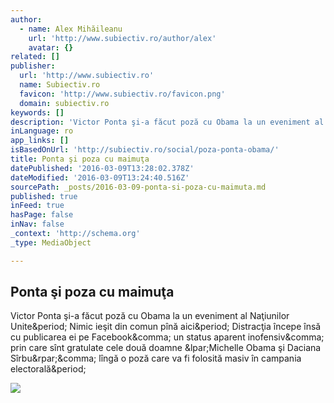 ```yaml
---
author:
  - name: Alex Mihăileanu
    url: 'http://www.subiectiv.ro/author/alex'
    avatar: {}
related: []
publisher:
  url: 'http://www.subiectiv.ro'
  name: Subiectiv.ro
  favicon: 'http://www.subiectiv.ro/favicon.png'
  domain: subiectiv.ro
keywords: []
description: 'Victor Ponta şi-a făcut poză cu Obama la un eveniment al Naţiunilor Unite. Nimic ieşit din comun pînă aici. Distracţia începe însă cu publicarea ei pe Facebook, un status aparent inofensiv, prin care sînt gratulate cele două doamne (Michelle Obama şi Daciana Sîrbu), lîngă o poză care va fi folosită masiv în campania electorală.'
inLanguage: ro
app_links: []
isBasedOnUrl: 'http://subiectiv.ro/social/poza-ponta-obama/'
title: Ponta şi poza cu maimuţa
datePublished: '2016-03-09T13:28:02.378Z'
dateModified: '2016-03-09T13:24:40.516Z'
sourcePath: _posts/2016-03-09-ponta-si-poza-cu-maimuta.md
published: true
inFeed: true
hasPage: false
inNav: false
_context: 'http://schema.org'
_type: MediaObject

---
```

<article style=""><h1>Ponta şi poza cu maimuţa</h1><p>Victor Ponta şi-a făcut poză cu Obama la un eveniment al Naţiunilor Unite&amp;period; Nimic ieşit din comun pînă aici&amp;period; Distracţia începe însă cu publicarea ei pe Facebook&amp;comma; un status aparent inofensiv&amp;comma; prin care sînt gratulate cele două doamne &amp;lpar;Michelle Obama şi Daciana Sîrbu&amp;rpar;&amp;comma; lîngă o poză care va fi folosită masiv în campania electorală&amp;period;</p><img src="http://www.subiectiv.ro/wp-content/uploads/2014/09/poza-ponta-obama.jpg" /></article>